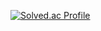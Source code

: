 [![Solved.ac Profile](http://mazassumnida.wtf/api/generate_badge?boj=shshrdl)](https://solved.ac/shshrdl)